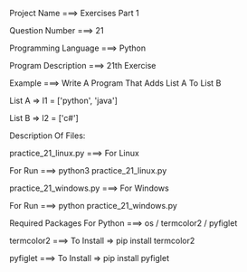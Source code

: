 Project Name ===> Exercises Part 1

Question Number ===> 21

Programming Language ===> Python

Program Description ===> 21th Exercise

Example ===> Write A Program That Adds List A To List B

List A => l1 = ['python', 'java']

List B => l2 = ['c#']

Description Of Files:

practice_21_linux.py ===> For Linux 

For Run ===> python3 practice_21_linux.py

practice_21_windows.py ===> For Windows

For Run ===> python practice_21_windows.py

Required Packages For Python ===> os / termcolor2 / pyfiglet

termcolor2 ===> To Install => pip install termcolor2

pyfiglet ===> To Install => pip install pyfiglet
